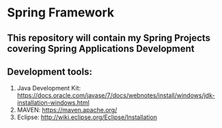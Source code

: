 # Spring Framework
## This repository will contain my Spring Projects covering Spring Applications Development
## Development tools:
1. Java Development Kit: https://docs.oracle.com/javase/7/docs/webnotes/install/windows/jdk-installation-windows.html
2. MAVEN: https://maven.apache.org/
3. Eclipse: http://wiki.eclipse.org/Eclipse/Installation
